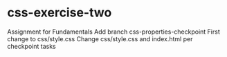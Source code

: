 # css-exercise-two
Assignment for Fundamentals
Add branch css-properties-checkpoint
First change to css/style.css
Change css/style.css and index.html per checkpoint tasks
